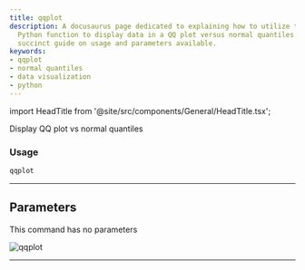 ```yaml
---
title: qqplot
description: A docusaurus page dedicated to explaining how to utilize the 'qqplot'
  Python function to display data in a QQ plot versus normal quantiles. Provides a
  succinct guide on usage and parameters available.
keywords:
- qqplot
- normal quantiles
- data visualization
- python
---
```


import HeadTitle from '@site/src/components/General/HeadTitle.tsx';

<HeadTitle title="qqplot - Qa - Crypto - Reference | OpenBB Terminal Docs" />

Display QQ plot vs normal quantiles

### Usage

```python
qqplot
```

---

## Parameters

This command has no parameters


![qqplot](https://user-images.githubusercontent.com/46355364/154307858-acd1a7d0-bb40-4639-a69c-c316749a90ab.png)

---
